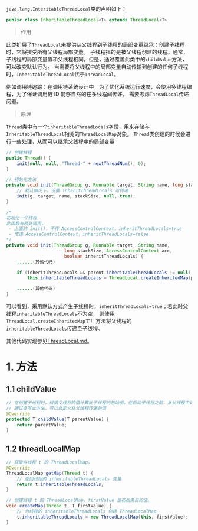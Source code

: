 `java.lang.InteritableThreadLocal`类的声明如下：
```java
public class InheritableThreadLocal<T> extends ThreadLocal<T>
```

> 作用

此类扩展了`ThreadLocal`来提供从父线程到子线程的局部变量继承：创建子线程时，它将接受所有父线程局部变量。
子线程指的是被父线程创建的线程。通常，子线程的局部变量值和父线程相同，但是，通过覆盖此类中的`childValue`方法，可以改变默认行为。
当需要将父线程中的局部变量自动传输到创建的任何子线程时，`InheritableThreadLocal`优于`ThreadLocal`。

例如调用链追踪：在调用链系统设计中，为了优化系统运行速度，会使用多线程编程，为了保证调用链 ID 能够自然的在多线程间传递，
需要考虑`ThreadLocal`传递问题。

> 原理

`Thread`类中有一个`inheritableThreadLocals`字段，用来存储与`InheritableThreadLocal`相关的`ThreadLocalMap`对象。
`Thread`类创建的时候会进行一些处理，从而可以继承父线程中的局部变量：
```java
// 创建线程
public Thread() {
    init(null, null, "Thread-" + nextThreadNum(), 0);
}

// 初始化方法
private void init(ThreadGroup g, Runnable target, String name, long stackSize) {
    // 默认情况下，设置 inheritThreadLocals 可传递
    init(g, target, name, stackSize, null, true);
}

/*
初始化一个线程.
此函数有两处调用，
 - 上面的 init()，不传 AccessControlContext，inheritThreadLocals=true
 - 传递 AccessControlContext，inheritThreadLocals=false
*/
private void init(ThreadGroup g, Runnable target, String name,
                      long stackSize, AccessControlContext acc,
                      boolean inheritThreadLocals) {
    ......(其他代码)

    if (inheritThreadLocals && parent.inheritableThreadLocals != null)
        this.inheritableThreadLocals = ThreadLocal.createInheritedMap(parent.inheritableThreadLocals);

    ......(其他代码)
}
```
可以看到，采用默认方式产生子线程时，`inheritThreadLocals=true`；若此时父线程`inheritableThreadLocals`不为空，
则使用`ThreadLocal.createInheritedMap`工厂方法将父线程的`inheritableThreadLocals`传递至子线程。

其他代码实现参见[ThreadLocal.md][thread-local]。

# 1. 方法

## 1.1 childValue
```java
// 在创建子线程时，根据父线程的值计算此子线程的初始值。在启动子线程之前，从父线程中调用此方法。
// 通过复写此方法，可以自定义从父线程传递的值
@Override
protected T childValue(T parentValue) {
    return parentValue;
}
```

## 1.2 threadLocalMap
```java
// 获取与线程 t 的 ThreadLocalMap。
@Override
ThreadLocalMap getMap(Thread t) {
    // 返回线程的 inheritableThreadLocals 变量
    return t.inheritableThreadLocals;
}

// 创建线程 t 的 ThreadLocalMap。firstValue 是初始条目的值。
void createMap(Thread t, T firstValue) {
    // 为线程的 inheritableThreadLocals 创建 ThreadLocalMap
    t.inheritableThreadLocals = new ThreadLocalMap(this, firstValue);
}
```


[thread-local]: ThreadLocal.md